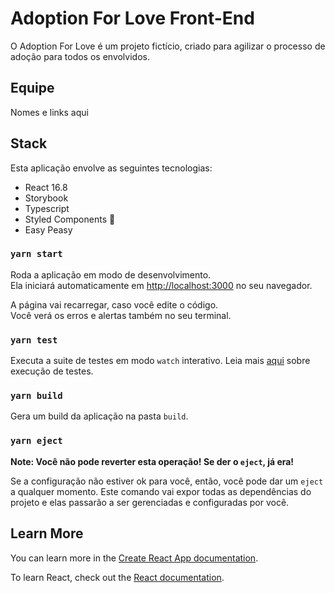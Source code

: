 # Adoption For Love Front-End

O Adoption For Love é um projeto fictício, criado para agilizar o processo de adoção para todos os envolvidos.

## Equipe

Nomes e links aqui

## Stack

Esta aplicação envolve as seguintes tecnologias:

- React 16.8
- Storybook
- Typescript
- Styled Components :nail_care:
- Easy Peasy

### `yarn start`

Roda a aplicação em modo de desenvolvimento.<br />
Ela iniciará automaticamente em [http://localhost:3000](http://localhost:3000) no seu navegador.

A página vai recarregar, caso você edite o código.<br />
Você verá os erros e alertas também no seu terminal.

### `yarn test`

Executa a suite de testes em modo `watch` interativo.
Leia mais [aqui](https://facebook.github.io/create-react-app/docs/running-tests) sobre execução de testes.

### `yarn build`

Gera um build da aplicação na pasta `build`.

### `yarn eject`

**Note: Você não pode reverter esta operação! Se der o `eject`, já era!**

Se a configuração não estiver ok para você, então, você pode dar um `eject` a qualquer momento. Este comando vai expor todas as dependências do projeto e elas passarão a ser gerenciadas e configuradas por você.

## Learn More

You can learn more in the [Create React App documentation](https://facebook.github.io/create-react-app/docs/getting-started).

To learn React, check out the [React documentation](https://reactjs.org/).
